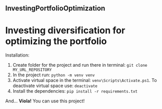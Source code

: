 ## InvestingPortfolioOptimization
# Investing diversification for optimizing the portfolio

Installation:
1. Create folder for the project and run there in terminal: `git clone MY_URL_REPOSITORY`
2. In the project run: `python -m venv venv`
3. Activate virtual space in the terminal: `venv\Scripts\Activate.ps1`. To deactivate virtual space use: `deactivate`
4. Install the dependencies: `pip install -r requirements.txt`

And... **Viola!** You can use this project!